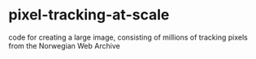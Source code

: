 # pixel-tracking-at-scale
code for creating a large image, consisting of millions of tracking pixels from the Norwegian Web Archive

